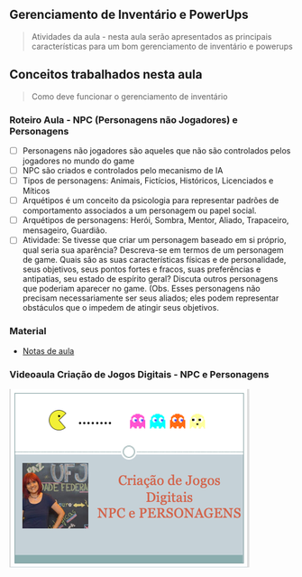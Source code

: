 ## Gerenciamento de Inventário e PowerUps

> Atividades da aula - nesta aula serão apresentados as principais características para um bom gerenciamento de inventário e powerups 

## Conceitos trabalhados nesta aula

> Como deve funcionar o gerenciamento de inventário



### Roteiro Aula - NPC (Personagens não Jogadores) e Personagens
- [ ] Personagens não jogadores são aqueles que não são controlados pelos jogadores no mundo do game
- [ ] NPC são criados e controlados pelo mecanismo de IA
- [ ] Tipos de personagens: Animais, Fictícios, Históricos, Licenciados e Míticos
- [ ] Arquétipos é um conceito da psicologia para representar padrões de comportamento associados a um personagem ou papel social. 
- [ ] Arquétipos de personagens: Herói, Sombra, Mentor, Aliado, Trapaceiro, mensageiro, Guardião.
- [ ] Atividade: Se tivesse que criar um personagem baseado em si próprio, qual seria sua aparência? Descreva-se em termos de um personagem de game. Quais são as suas características físicas e de personalidade, seus objetivos, seus pontos fortes e fracos, suas preferências e antipatias, seu estado de espírito geral? Discuta outros personagens que poderiam aparecer no game. (Obs. Esses personagens não precisam necessariamente ser seus aliados; eles podem representar obstáculos que o impedem de atingir seus objetivos.

### Material
- [Notas de aula](/documentos/NPC_PERSONAGENS.pdf)

### Videoaula Criação de Jogos Digitais -  NPC e Personagens
[![NPC e Personagens](capa_10.png)]()
